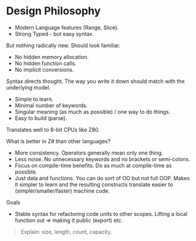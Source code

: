 # Design Philosophy

- Modern Language features (Range, Slice).
- Strong Typed - but easy syntax.

But nothing radically new. Should look familiar.

- No hidden memory allocation.
- No hidden function calls.
- No implicit conversions.

Syntax directs thought. The way you write it down should match with the underlying model.

- Simple to learn.
- Minimal number of keywords.
- Singular meaning (as much as possible) / one way to do things.
- Easy to build (parse).

Translates well to 8-bit CPUs like Z80.

What is better in Z# than other languages?

- More consistency. Operators generally mean only one thing.
- Less noise. No unnecessary keywords and no brackets or semi-colons.
- Focus on compile-time benefits. Do as much at compile-time as possible.
- Just data and functions. You can do sort of OO but not full OOP. Makes it simpler to learn and the resulting constructs translate easier to (simpler/smaller/faster) machine code.

Goals

- Stable syntax for refactoring code units to other scopes. Lifting a local function out => making it public (export) etc.

> Explain: size, length, count, capacity.
